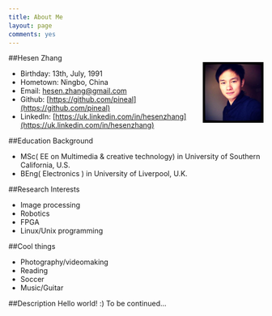 ```yaml
---
title: About Me
layout: page
comments: yes
---
```

  
##Hesen Zhang    
<img src="/media/image/portfolio.jpg" alt="Hesen Zhang" width="120" height="120" align="right" />

- Birthday: 13th, July, 1991
- Hometown: Ningbo, China
- Email: [hesen.zhang@gmail.com](hesen.zhang@gmail.com)
- Github: [https://github.com/pineal](https://github.com/pineal)
- LinkedIn: [https://uk.linkedin.com/in/hesenzhang](https://uk.linkedin.com/in/hesenzhang)

##Education Background

- MSc( EE on Multimedia & creative technology) in University of Southern California, U.S. 
- BEng( Electronics ) in University of Liverpool, U.K.

##Research Interests

- Image processing
- Robotics
- FPGA 
- Linux/Unix programming

##Cool things
- Photography/videomaking
- Reading
- Soccer
- Music/Guitar

##Description
Hello world! :) To be continued...